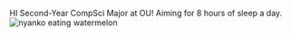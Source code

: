 HI
Second-Year CompSci Major at OU! 
Aiming for 8 hours of sleep a day.
![nyanko eating watermelon](https://github.com/tiffanybnguyen/tiffanybnguyen/assets/143210641/375f353a-88fe-4c50-9cfe-4ba03a7e7e83)
